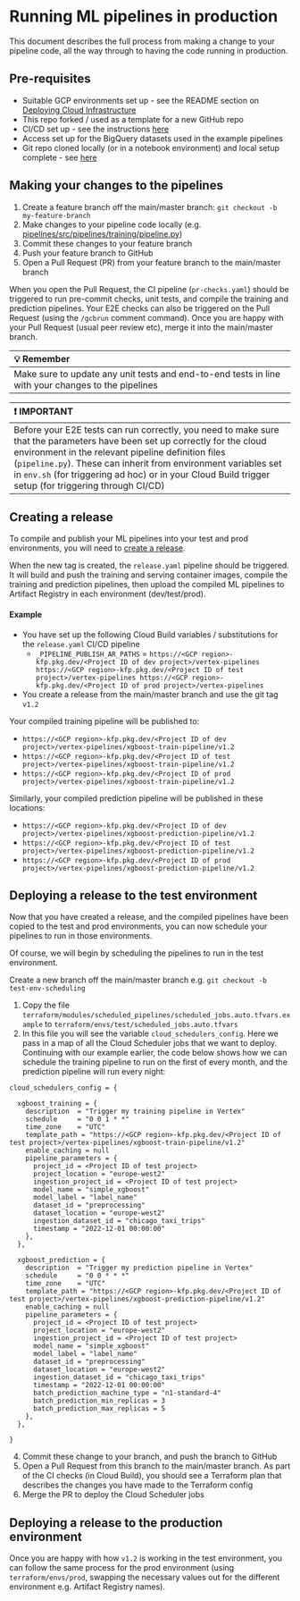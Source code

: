 <!-- 
Copyright 2022 Google LLC

Licensed under the Apache License, Version 2.0 (the "License");
you may not use this file except in compliance with the License.
You may obtain a copy of the License at

    https://www.apache.org/licenses/LICENSE-2.0

Unless required by applicable law or agreed to in writing, software
distributed under the License is distributed on an "AS IS" BASIS,
WITHOUT WARRANTIES OR CONDITIONS OF ANY KIND, either express or implied.
See the License for the specific language governing permissions and
limitations under the License.
 -->

# Running ML pipelines in production

This document describes the full process from making a change to your pipeline code, all the way through to having the code running in production.

## Pre-requisites

- Suitable GCP environments set up - see the README section on [Deploying Cloud Infrastructure](/README.md#deploying-cloud-infrastructure)
- This repo forked / used as a template for a new GitHub repo
- CI/CD set up - see the instructions [here](cloudbuild/README.md)
- Access set up for the BigQuery datasets used in the example pipelines
- Git repo cloned locally (or in a notebook environment) and local setup complete - see [here](/README.md#local-setup)

## Making your changes to the pipelines

1. Create a feature branch off the main/master branch: `git checkout -b my-feature-branch`
1. Make changes to your pipeline code locally (e.g. [pipelines/src/pipelines/training/pipeline.py](/pipelines/src/pipelines/training/pipeline.py))
1. Commit these changes to your feature branch
1. Push your feature branch to GitHub
1. Open a Pull Request (PR) from your feature branch to the main/master branch

When you open the Pull Request, the CI pipeline (`pr-checks.yaml`) should be triggered to run pre-commit checks, unit tests, and compile the training and prediction pipelines. Your E2E checks can also be triggered on the Pull Request (using the `/gcbrun` comment command). Once you are happy with your Pull Request (usual peer review etc), merge it into the main/master branch.

| :bulb: Remember    |
|:-------------------|
| Make sure to update any unit tests and end-to-end tests in line with your changes to the pipelines |

| :exclamation: IMPORTANT    |
|:---------------------------|
| Before your E2E tests can run correctly, you need to make sure that the parameters have been set up correctly for the cloud environment in the relevant pipeline definition files (`pipeline.py`). These can inherit from environment variables set in `env.sh` (for triggering ad hoc) or in your Cloud Build trigger setup (for triggering through CI/CD) |

## Creating a release

To compile and publish your ML pipelines into your test and prod environments, you will need to [create a release](https://docs.github.com/en/repositories/releasing-projects-on-github/managing-releases-in-a-repository#creating-a-release).

When the new tag is created, the `release.yaml` pipeline should be triggered. It will build and push the training and serving container images, compile the training and prediction pipelines, then upload the compiled ML pipelines to Artifact Registry in each environment (dev/test/prod).

#### Example


- You have set up the following Cloud Build variables / substitutions for the `release.yaml` CI/CD pipeline
  - `_PIPELINE_PUBLISH_AR_PATHS` = `https://<GCP region>-kfp.pkg.dev/<Project ID of dev project>/vertex-pipelines https://<GCP region>-kfp.pkg.dev/<Project ID of test project>/vertex-pipelines https://<GCP region>-kfp.pkg.dev/<Project ID of prod project>/vertex-pipelines`
- You create a release from the main/master branch and use the git tag `v1.2`

Your compiled training pipeline will be published to:
- `https://<GCP region>-kfp.pkg.dev/<Project ID of dev project>/vertex-pipelines/xgboost-train-pipeline/v1.2`
- `https://<GCP region>-kfp.pkg.dev/<Project ID of test project>/vertex-pipelines/xgboost-train-pipeline/v1.2`
- `https://<GCP region>-kfp.pkg.dev/<Project ID of prod project>/vertex-pipelines/xgboost-train-pipeline/v1.2`

Similarly, your compiled prediction pipeline will be published in these locations:
- `https://<GCP region>-kfp.pkg.dev/<Project ID of dev project>/vertex-pipelines/xgboost-prediction-pipeline/v1.2`
- `https://<GCP region>-kfp.pkg.dev/<Project ID of test project>/vertex-pipelines/xgboost-prediction-pipeline/v1.2`
- `https://<GCP region>-kfp.pkg.dev/<Project ID of prod project>/vertex-pipelines/xgboost-prediction-pipeline/v1.2`

## Deploying a release to the test environment

Now that you have created a release, and the compiled pipelines have been copied to the test and prod environments, you can now schedule your pipelines to run in those environments.

Of course, we will begin by scheduling the pipelines to run in the test environment.

Create a new branch off the main/master branch e.g. `git checkout -b test-env-scheduling`

1. Copy the file `terraform/modules/scheduled_pipelines/scheduled_jobs.auto.tfvars.example` to `terraform/envs/test/scheduled_jobs.auto.tfvars`
1. In this file you will see the variable `cloud_schedulers_config`. Here we pass in a map of all the Cloud Scheduler jobs that we want to deploy. Continuing with our example earlier, the code below shows how we can schedule the training pipeline to run on the first of every month, and the prediction pipeline will run every night:

```
cloud_schedulers_config = {

  xgboost_training = {
    description  = "Trigger my training pipeline in Vertex"
    schedule     = "0 0 1 * *"
    time_zone    = "UTC"
    template_path = "https://<GCP region>-kfp.pkg.dev/<Project ID of test project>/vertex-pipelines/xgboost-train-pipeline/v1.2"
    enable_caching = null
    pipeline_parameters = {
      project_id = <Project ID of test project>
      project_location = "europe-west2"
      ingestion_project_id = <Project ID of test project>
      model_name = "simple_xgboost"
      model_label = "label_name"
      dataset_id = "preprocessing"
      dataset_location = "europe-west2"
      ingestion_dataset_id = "chicago_taxi_trips"
      timestamp = "2022-12-01 00:00:00"
    },
  },

  xgboost_prediction = {
    description  = "Trigger my prediction pipeline in Vertex"
    schedule     = "0 0 * * *"
    time_zone    = "UTC"
    template_path = "https://<GCP region>-kfp.pkg.dev/<Project ID of test project>/vertex-pipelines/xgboost-prediction-pipeline/v1.2"
    enable_caching = null
    pipeline_parameters = {
      project_id = <Project ID of test project>
      project_location = "europe-west2"
      ingestion_project_id = <Project ID of test project>
      model_name = "simple_xgboost"
      model_label = "label_name"
      dataset_id = "preprocessing"
      dataset_location = "europe-west2"
      ingestion_dataset_id = "chicago_taxi_trips"
      timestamp = "2022-12-01 00:00:00"
      batch_prediction_machine_type = "n1-standard-4"
      batch_prediction_min_replicas = 3
      batch_prediction_max_replicas = 5
    },
  },

}
```

4. Commit these change to your branch, and push the branch to GitHub
5. Open a Pull Request from this branch to the main/master branch. As part of the CI checks (in Cloud Build), you should see a Terraform plan that describes the changes you have made to the Terraform config
6. Merge the PR to deploy the Cloud Scheduler jobs

## Deploying a release to the production environment

Once you are happy with how `v1.2` is working in the test environment, you can follow the same process for the prod environment (using `terraform/envs/prod`, swapping the necessary values out for the different environment e.g. Artifact Registry names).
